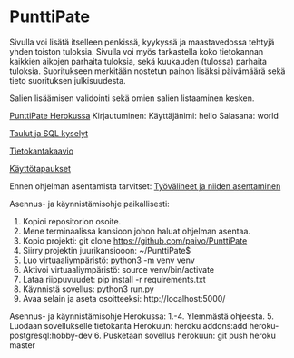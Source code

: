 # PunttiPate

Sivulla voi lisätä itselleen penkissä, kyykyssä ja maastavedossa tehtyjä yhden toiston tuloksia. Sivulla voi myös tarkastella koko tietokannan kaikkien aikojen parhaita tuloksia, sekä kuukauden (tulossa) parhaita tuloksia. Suoritukseen merkitään nostetun painon lisäksi päivämäärä sekä tieto suorituksen julkisuudesta.

Salien lisäämisen validointi sekä omien salien listaaminen kesken.

[PunttiPate Herokussa](https://punttipate.herokuapp.com/)
Kirjautuminen:
Käyttäjänimi: hello
Salasana: world

[Taulut ja SQL kyselyt](https://github.com/paivo/PunttiPate/blob/master/documentation/tables_and_sql_statements.txt)

[Tietokantakaavio](https://github.com/paivo/PunttiPate/blob/master/documentation/Tietokantakaavio.png)

[Käyttötapaukset](https://github.com/paivo/PunttiPate/blob/master/documentation/userstory.md)

Ennen ohjelman asentamista tarvitset:
[Työvälineet ja niiden asentaminen](https://materiaalit.github.io/tsoha-18/tyovalineet/)

Asennus- ja käynnistämisohje paikallisesti:
1. Kopioi repositorion osoite.
2. Mene terminaalissa kansioon johon haluat ohjelman asentaa.
3. Kopio projekti: git clone https://github.com/paivo/PunttiPate
4. Siirry projektin juurikansiooon: ~/PunttiPate$
5. Luo virtuaaliympäristö: python3 -m venv venv
6. Aktivoi virtuaaliympäristö: source venv/bin/activate
7. Lataa riippuvuudet: pip install -r requirements.txt
8. Käynnistä sovellus: python3 run.py
9. Avaa selain ja aseta osoitteeksi: http://localhost:5000/

Asennus- ja käynnistämisohje Herokussa:
1.-4. Ylemmästä ohjeesta.
5. Luodaan sovellukselle tietokanta Herokuun: heroku addons:add heroku-postgresql:hobby-dev
6. Pusketaan sovellus herokuun: git push heroku master
